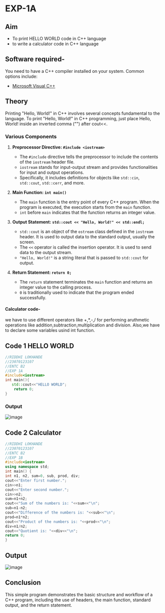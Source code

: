 # EXP-1A 
## Aim

- To print HELLO WORLD code in C++ language
- to write a calculator code in C++ language

## Software required-

You need to have a C++ compiler installed on your system. Common options include:

- [Microsoft Visual C++](https://visualstudio.microsoft.com/vs/features/cplusplus/)

## Theory
Printing "Hello, World!" in C++ involves several concepts fundamental to the language. To print "Hello, World!" in C++ programming, just place Hello, World! inside an inverted comma ("") after  cout<<.

### Various Components

1. **Preprocessor Directive: `#include <iostream>`**
   - The `#include` directive tells the preprocessor to include the contents of the `iostream` header file.
   - `iostream` stands for input-output stream and provides functionalities for input and output operations.
   - Specifically, it includes definitions for objects like `std::cin`, `std::cout`, `std::cerr`, and more.

2. **Main Function: `int main()`**
   - The `main` function is the entry point of every C++ program. When the program is executed, the execution starts from the `main` function.
   - `int` before `main` indicates that the function returns an integer value.

3. **Output Statement: `std::cout << "Hello, World!" << std::endl;`**
   - `std::cout` is an object of the `ostream` class defined in the `iostream` header. It is used to output data to the standard output, usually the screen.
   - The `<<` operator is called the insertion operator. It is used to send data to the output stream.
   - `"Hello, World!"` is a string literal that is passed to `std::cout` for output.

4. **Return Statement: `return 0;`**
   - The `return` statement terminates the `main` function and returns an integer value to the calling process.
   - `0` is traditionally used to indicate that the program ended successfully.
#### Calculator code-
we have to use different operators like +,*,-,/ for performing aruthmetic operations like addition,subtraction,multiplication and division. Also,we have to declare some variables usind int function.
## Code 1 HELLO WORLD
```cpp
//RIDDHI LOKHANDE
//23070123107
//ENTC B2
//EXP 1A
#include<iostream>
int main(){
   std::cout<<"HELLO WORLD";
    return 0;
}
```
### Output
![image](https://github.com/user-attachments/assets/98d2f4bc-d770-47ba-84a5-7fcd356e4cf6)

## Code 2 Calculator
```cpp
//RIDDHI LOKHANDE
//23070123107
//ENTC B2
//EXP 1B
#include<iostream>
using namespace std;
int main() {
int n1, n2, sum=0, sub, prod, div;
cout<<"Enter first number."; 
cin>>n1;
cout<<"Enter second number.";
cin>>n2;
sum=n1+n2;
cout<<"Sum of the numbers is: "<<sum<<"\n"; 
sub=n1-n2;
cout<<"Difference of the numbers is: "<<sub<<"\n"; 
prod=n1*n2;
cout<<"Product of the numbers is: "<<prod<<"\n"; 
div=n1/n2;
cout<<"Quotient is: "<<div<<"\n";
return 0;
}
```

## Output
![image](https://github.com/user-attachments/assets/cfff14ae-cd28-463f-aea7-1972580cc8a2)

## Conclusion
This simple program demonstrates the basic structure and workflow of a C++ program, including the use of headers, the main function, standard output, and the return statement.

